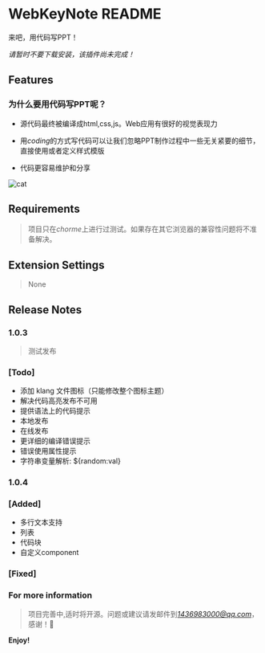 # WebKeyNote README

来吧，用代码写PPT！

*请暂时不要下载安装，该插件尚未完成！*

## Features

### 为什么要用代码写PPT呢？

- 源代码最终被编译成html,css,js。Web应用有很好的视觉表现力

- 用*coding*的方式写代码可以让我们忽略PPT制作过程中一些无关紧要的细节，直接使用或者定义样式模版

- 代码更容易维护和分享

![cat](https://encrypted-tbn0.gstatic.com/images?q=tbn:ANd9GcQSilYeXbDB8R5pHwhYGu4OIy_cB7pEavNJafJSC-tDeqfuk-Ig)

## Requirements

> 项目只在*chorme*上进行过测试。如果存在其它浏览器的兼容性问题将不准备解决。

## Extension Settings

> None


## Release Notes

### 1.0.3

> 测试发布

### [Todo]

  - 添加 klang 文件图标（只能修改整个图标主题）
  - 解决代码高亮发布不可用
  - 提供语法上的代码提示
  - 本地发布
  - 在线发布
  - 更详细的编译错误提示
  - 错误使用属性提示
  - 字符串变量解析: ${random:val}

### 1.0.4

### [Added]

  - 多行文本支持 
  - 列表
  - 代码块
  - 自定义component

### [Fixed]



 
### For more information

> 项目完善中,适时将开源。问题或建议请发邮件到*1436983000@qq.com*，感谢！🙏

**Enjoy!**
